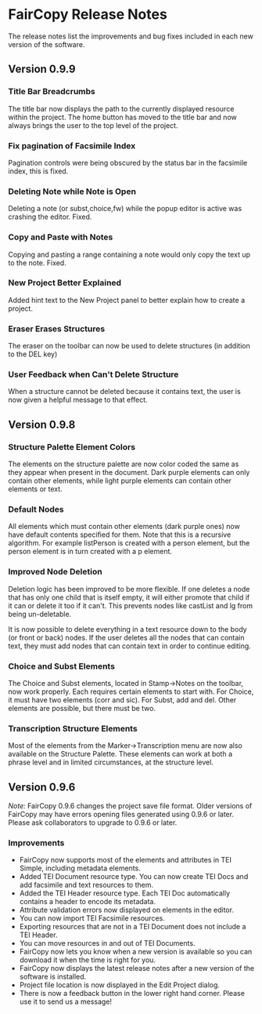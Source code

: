 # FairCopy Release Notes

The release notes list the improvements and bug fixes included in each new version of the software.

## Version 0.9.9

### Title Bar Breadcrumbs

The title bar now displays the path to the currently displayed resource within the project. The home button has moved to the title bar and now always brings the user to the top level of the project.

### Fix pagination of Facsimile Index

Pagination controls were being obscured by the status bar in the facsimile index, this is fixed.

### Deleting Note while Note is Open

Deleting a note (or subst,choice,fw) while the popup editor is active was crashing the editor. Fixed.

### Copy and Paste with Notes

Copying and pasting a range containing a note would only copy the text up to the note. Fixed.

### New Project Better Explained

Added hint text to the New Project panel to better explain how to create a project.

### Eraser Erases Structures

The eraser on the toolbar can now be used to delete structures (in addition to the DEL key)

### User Feedback when Can't Delete Structure

When a structure cannot be deleted because it contains text, the user is now given a helpful message to that effect.


## Version 0.9.8

### Structure Palette Element Colors

The elements on the structure palette are now color coded the same as they appear when present in the document. Dark purple elements can only contain other elements, while light purple elements can contain other elements or text.

### Default Nodes

All elements which must contain other elements (dark purple ones) now have default contents specified for them. Note that this is a recursive algorithm. For example listPerson is created with a person element, but the person element is in turn created with a p element.

### Improved Node Deletion

Deletion logic has been improved to be more flexible. If one deletes a node that has only one child that is itself empty, it will either promote that child if it can or delete it too if it can't. This prevents nodes like castList and lg from being un-deletable. 

It is now possible to delete everything in a text resource down to the body (or front or back) nodes. If the user deletes all the nodes that can contain text, they must add nodes that can contain text in order to continue editing.

### Choice and Subst Elements

The Choice and Subst elements, located in Stamp->Notes on the toolbar, now work properly. Each requires certain elements to start with. For Choice, it must have two elements (corr and sic). For Subst, add and del. Other elements are possible, but there must be two.

### Transcription Structure Elements 

Most of the elements from the Marker->Transcription menu are now also available on the Structure Palette. These elements can work at both a phrase level and in limited circumstances, at the structure level. 


## Version 0.9.6

_Note:_ FairCopy 0.9.6 changes the project save file format. Older versions of FairCopy may have errors opening files generated using 0.9.6 or later. Please ask collaborators to upgrade to 0.9.6 or later.

### Improvements

* FairCopy now supports most of the elements and attributes in TEI Simple, including metadata elements.
* Added TEI Document resource type. You can now create TEI Docs and add facsimile and text resources to them.
* Added the TEI Header resource type. Each TEI Doc automatically contains a header to encode its metadata. 
* Attribute validation errors now displayed on elements in the editor.
* You can now import TEI Facsimile resources.
* Exporting resources that are not in a TEI Document does not include a TEI Header.
* You can move resources in and out of TEI Documents.
* FairCopy now lets you know when a new version is available so you can download it when the time is right for you.
* FairCopy now displays the latest release notes after a new version of the software is installed.
* Project file location is now displayed in the Edit Project dialog.
* There is now a feedback button in the lower right hand corner. Please use it to send us a message!
